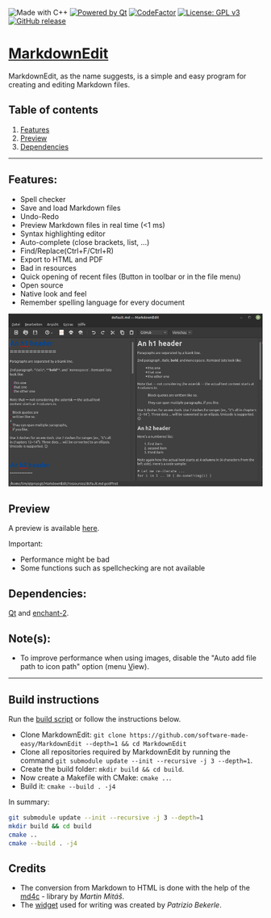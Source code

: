 ![Made with C++](https://forthebadge.com/images/badges/made-with-c-plus-plus.svg)
[![Powered by Qt](https://forthebadge.com/images/badges/powered-by-qt.svg)](https://qt.io)
[![CodeFactor](https://www.codefactor.io/repository/github/software-made-easy/markdownedit/badge/main)](https://www.codefactor.io/repository/github/software-made-easy/markdownedit/overview/main)
[![License: GPL v3](https://img.shields.io/badge/License-GPLv3-blue.svg)](https://www.gnu.org/licenses/gpl-3.0)
[![GitHub release](https://img.shields.io/github/release/software-made-easy/MarkdownEdit.svg)](https://github.com/software-made-easy/MarkdownEdit/releases/)


# [MarkdownEdit](https://software-made-easy.github.io/MarkdownEdit/)

MarkdownEdit, as the name suggests, is a simple and easy program for creating and editing Markdown files.

## Table of contents

1. [Features](#features)
2. [Preview](#preview)
3. [Dependencies](#dependencies)

-------

## Features:

- Spell checker
- Save and load Markdown files
- Undo-Redo
- Preview Markdown files in real time (<1 ms)
- Syntax highlighting editor
- Auto-complete (close brackets, list, ...)
- Find/Replace(Ctrl+F/Ctrl+R)
- Export to HTML and PDF
- Bad in resources
- Quick opening of recent files (Button in toolbar or in the file menu)
- Open source
- Native look and feel
- Remember spelling language for every document

![Example](doc/images/Example.png)

## Preview

A preview is available [here](https://software-made-easy.github.io/MarkdownEdit/markdownedit.html).

Important:
- Performance might be bad
- Some functions such as spellchecking are not available

## Dependencies:

[Qt](https://qt.io/) and [enchant-2](https://github.com/AbiWord/enchant).

## Note(s):

- To improve performance when using images, disable the "Auto add file path to icon path" option (menu <u>V</u>iew).


-------

## Build instructions

Run the [build script](scripts/build.sh) or follow the instructions below.

- Clone MarkdownEdit: `git clone https://github.com/software-made-easy/MarkdownEdit --depth=1 && cd MarkdownEdit`
- Clone all repositories required by MarkdownEdit by running the command `git submodule update --init --recursive -j 3 --depth=1`.
- Create the build folder: `mkdir build && cd build`.
- Now create a Makefile with CMake: `cmake ..`.
- Build it: `cmake --build . -j4`

In summary:
```bash
git submodule update --init --recursive -j 3 --depth=1
mkdir build && cd build
cmake ..
cmake --build . -j4
```

## Credits

- The conversion from Markdown to HTML is done with the help of the [md4c](https://github.com/mity/md4c) - library by *Martin Mitáš*.
- The [widget](https://github.com/pbek/qmarkdowntextedit) used for writing was created by *Patrizio Bekerle*.
